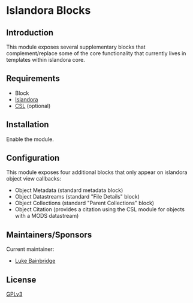 # Islandora Blocks

## Introduction

This module exposes several supplementary blocks that complement/replace some
of the core functionality that currently lives in templates within islandora
core.

## Requirements

- Block
- [Islandora](https://github.com/islandora/islandora)
- [CSL](https://github.com/Islandora/islandora_scholar/tree/7.x/modules/csl) (optional)

## Installation

Enable the module.

## Configuration

This module exposes four additional blocks that only appear on islandora object
view callbacks:

- Object Metadata (standard metadata block)
- Object Datastreams (standard "File Details" block)
- Object Collections (standard "Parent Collections" block)
- Object Citation (provides a citation using the CSL module for objects with a 
MODS datastream)

## Maintainers/Sponsors

Current maintainer:

- [Luke Bainbridge](https://github.com/midnightluke)

## License

[GPLv3](http://www.gnu.org/licenses/gpl-3.0.txt)

